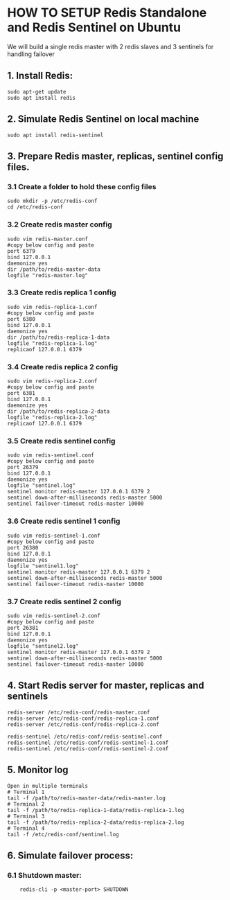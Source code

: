# HOW TO SETUP Redis Standalone and Redis Sentinel on Ubuntu
We will build a single redis master with 2 redis slaves and 3 sentinels for handling failover
## 1. Install Redis:
	sudo apt-get update
	sudo apt install redis

## 2. Simulate Redis Sentinel on local machine
	sudo apt install redis-sentinel
	
## 3. Prepare Redis master, replicas, sentinel config files.
### 3.1 Create a folder to hold these config files
    sudo mkdir -p /etc/redis-conf 
    cd /etc/redis-conf
	
### 3.2 Create redis master config 
    sudo vim redis-master.conf
    #copy below config and paste		
    port 6379
    bind 127.0.0.1
    daemonize yes
    dir /path/to/redis-master-data
    logfile "redis-master.log"

### 3.3 Create redis replica 1 config
    sudo vim redis-replica-1.conf
    #copy below config and paste	
    port 6380
    bind 127.0.0.1
    daemonize yes
    dir /path/to/redis-replica-1-data
    logfile "redis-replica-1.log"
    replicaof 127.0.0.1 6379

### 3.4 Create redis replica 2 config
    sudo vim redis-replica-2.conf
    #copy below config and paste
    port 6381
    bind 127.0.0.1
    daemonize yes
    dir /path/to/redis-replica-2-data
    logfile "redis-replica-2.log"
    replicaof 127.0.0.1 6379

### 3.5 Create redis sentinel config
    sudo vim redis-sentinel.conf
    #copy below config and paste
    port 26379
    bind 127.0.0.1
    daemonize yes
    logfile "sentinel.log"
    sentinel monitor redis-master 127.0.0.1 6379 2
    sentinel down-after-milliseconds redis-master 5000
    sentinel failover-timeout redis-master 10000

### 3.6 Create redis sentinel 1 config
    sudo vim redis-sentinel-1.conf
    #copy below config and paste
    port 26380
    bind 127.0.0.1
    daemonize yes
    logfile "sentinel1.log"
    sentinel monitor redis-master 127.0.0.1 6379 2
    sentinel down-after-milliseconds redis-master 5000
    sentinel failover-timeout redis-master 10000

### 3.7 Create redis sentinel 2 config
	sudo vim redis-sentinel-2.conf
    #copy below config and paste
    port 26381
    bind 127.0.0.1
    daemonize yes
    logfile "sentinel2.log"
    sentinel monitor redis-master 127.0.0.1 6379 2
    sentinel down-after-milliseconds redis-master 5000
    sentinel failover-timeout redis-master 10000

## 4. Start Redis server for master, replicas and sentinels

    redis-server /etc/redis-conf/redis-master.conf
    redis-server /etc/redis-conf/redis-replica-1.conf
    redis-server /etc/redis-conf/redis-replica-2.conf

    redis-sentinel /etc/redis-conf/redis-sentinel.conf
    redis-sentinel /etc/redis-conf/redis-sentinel-1.conf
    redis-sentinel /etc/redis-conf/redis-sentinel-2.conf

## 5. Monitor log 
    Open in multiple terminals
    # Terminal 1
    tail -f /path/to/redis-master-data/redis-master.log
    # Terminal 2
    tail -f /path/to/redis-replica-1-data/redis-replica-1.log
    # Terminal 3
    tail -f /path/to/redis-replica-2-data/redis-replica-2.log
    # Terminal 4
    tail -f /etc/redis-conf/sentinel.log

## 6. Simulate failover process:
### 6.1 Shutdown master:
		redis-cli -p <master-port> SHUTDOWN
		

